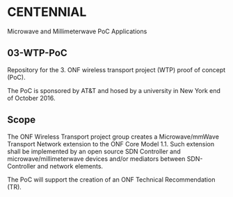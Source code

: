 # CENTENNIAL
Microwave and Millimeterwave PoC Applications

## 03-WTP-PoC
Repository for the 3. ONF wireless transport project (WTP) proof of concept (PoC). 

The PoC is sponsored by AT&T and hosed by a university in New York end of October 2016.

## Scope
The ONF Wireless Transport project group creates a Microwave/mmWave Transport Network extension to the ONF Core Model 1.1.
Such extension shall be implemented by an open source SDN Controller and microwave/millimeterwave devices and/or mediators between SDN-Controller and network elements.

The PoC will support the creation of an ONF Technical Recommendation (TR).

